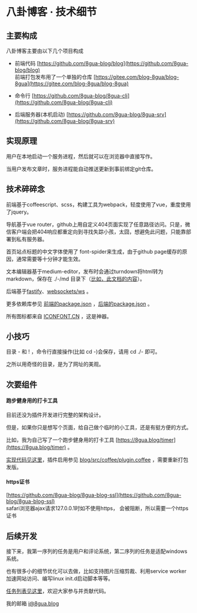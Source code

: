 # 八卦博客 · 技术细节
## 主要构成

八卦博客主要由以下几个项目构成

*   前端代码 [https://github.com/8gua-blog/blog](https://github.com/8gua-blog/blog)  
    前端打包发布用了一个单独的仓库 [https://gitee.com/blog-8gua/blog-8gua](https://gitee.com/blog-8gua/blog-8gua)
    
*   命令行 [https://github.com/8gua-blog/8gua-cli](https://github.com/8gua-blog/8gua-cli)
    
*   后端服务器(本机启动) [https://github.com/8gua-blog/8gua-srv](https://github.com/8gua-blog/8gua-srv)
    

## 实现原理

用户在本地启动一个服务进程，然后就可以在浏览器中直接写作。

当用户发布文章时，服务进程能自动推送更新到事前绑定git仓库。

## 技术碎碎念

前端基于coffeescript、scss，构建工具为webpack，轻度使用了vue，重度使用了jquery。

导航基于vue router，github上用自定义404页面实现了任意路径访问。只是，微信客户端会把404响应都重定向到寻找失踪小孩，太囧，想避免此问题，只能靠部署到私有服务器。

首页站点标题的中文字体使用了 font-spider来生成，由于github page缓存的原因，通常需要等十分钟才能生效。

文本编辑器基于medium-editor，发布时会通过turndown将html转为markdown，保存在 ./-/md 目录下（[比如，此文档的内容](https://gitee.com/i8gua/i8gua/tree/master/-/md/help)）。

后端基于[fastify](https://github.com/fastify)、[websockets/ws](https://github.com/websockets/ws) 。

更多依赖库参见 [前端的package.json](https://github.com/8gua-blog/blog/blob/master/src/package.json) ，[后端的package.json](https://github.com/8gua-blog/8gua-srv/blob/master/package.json) 。

所有图标都来自 [ICONFONT.CN](http://iconfont.cn/) ，这是神器。

## 小技巧

目录 \- 和 ! ，命令行直接操作(比如 cd -)会保存，请用 cd ./- 即可。

之所以用奇怪的目录，是为了网址的美观。

## 次要组件

#### 跑步健身用的打卡工具

目前还没为插件开发进行完整的架构设计。

但是，如果你只是想写个页面，给自己做个临时的小工具，还是有挺方便的方式。

比如，我为自己写了一个跑步健身用的打卡工具 [https://8gua.blog/timer](https://8gua.blog/timer) 。

[实现代码见这里](https://gitee.com/u8gua/plugin-timer)，插件启用参见 [blog/src/coffee/plugin.coffee](https://gitee.com/u8gua/blog/blob/master/src/coffee/plugin.coffee) ，需要重新打包发版。

#### https证书

[https://github.com/8gua-blog/8gua-blog-ssl](https://github.com/8gua-blog/8gua-blog-ssl)  
safari浏览器ajax请求127.0.0.1时如不使用https， 会被阻断，所以需要一个https证书

## 后续开发

接下来，我第一序列的任务是用户和评论系统，第二序列的任务是适配windows系统。

也有很多小的细节优化可以去做，比如支持图片压缩剪裁、利用service worker加速网站访问、编写linux init.d启动脚本等等。

[任务列表见这里](https://github.com/i8gua/i8gua.github.io/issues?q=is%3Aissue+is%3Aopen+label%3ATODO)，欢迎大家参与并贡献代码。

我的邮箱 [i@8gua.blog](mailto:i@8gua.blog)